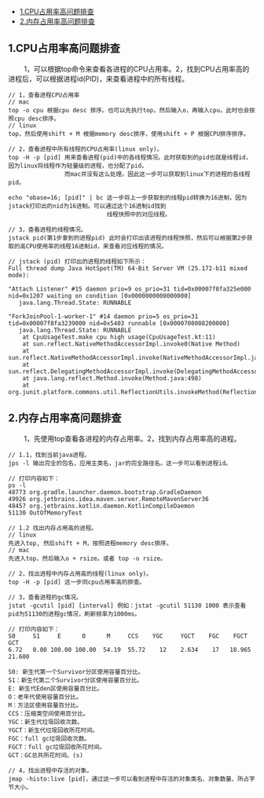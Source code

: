 * [1.CPU占用率高问题排查](#1)
* [2.内存占用率高问题排查](#2)

<h2 id="1">1.CPU占用率高问题排查</h2>
&emsp;&emsp; 1，可以根据top命令来查看各进程的CPU占用率。2，找到CPU占用率高的进程后，可以根据进程id(PID)，来查看进程中的所有线程。

    // 1，查看进程CPU占用率
    // mac
    top -o cpu 根据cpu desc 排序。也可以先执行top，然后输入o，再输入cpu，此时也会按照cpu desc排序。
    // linux
    top，然后使用shift + M 根据memory desc排序，使用shift + P 根据CPU排序排序。
    
    // 2，查看进程中所有线程的CPU占用率(linux only)。
    top -H -p [pid] 用来查看进程(pid)中的各线程情况。此时获取到的pid也就是线程id，因为linux将线程作为轻量级的进程，也分配了pid，
                    而mac并没有这么处理。因此这一步可以获取到linux下的进程的各线程pid。
                    
    echo "obase=16; [pid]" | bc 这一步将上一步获取到的线程pid转换为16进制，因为jstack打印出的nid为16进制。可以通过这个16进制id找到
                                线程快照中的对应线程。
    
    // 3，查看进程的线程情况。
    jstack pid(第1步拿到的进程pid) 此时会打印出该进程的线程快照，然后可以根据第2步获取的高CPU使用率的线程16进制id，来查看对应线程的情况。
    
    // jstack (pid) 打印出的进程的线程如下所示：
    Full thread dump Java HotSpot(TM) 64-Bit Server VM (25.172-b11 mixed mode):
    
    "Attach Listener" #15 daemon prio=9 os_prio=31 tid=0x00007f8fa325e000 nid=0x1207 waiting on condition [0x0000000000000000]
       java.lang.Thread.State: RUNNABLE
    
    "ForkJoinPool-1-worker-1" #14 daemon prio=5 os_prio=31 tid=0x00007f8fa3239000 nid=0x5403 runnable [0x0000700008200000]
       java.lang.Thread.State: RUNNABLE
    	at CpuUsageTest.make cpu high usage(CpuUsageTest.kt:11)
    	at sun.reflect.NativeMethodAccessorImpl.invoke0(Native Method)
    	at sun.reflect.NativeMethodAccessorImpl.invoke(NativeMethodAccessorImpl.java:62)
    	at sun.reflect.DelegatingMethodAccessorImpl.invoke(DelegatingMethodAccessorImpl.java:43)
    	at java.lang.reflect.Method.invoke(Method.java:498)
    	at org.junit.platform.commons.util.ReflectionUtils.invokeMethod(ReflectionUtils.java:688)
    	
<h2 id="2">2.内存占用率高问题排查</h2>
&emsp;&emsp; 1，先使用top查看各进程的内存占用率。2，找到内存占用率高的进程。

    // 1.1，找到当前java进程。
    jps -l 输出完全的包名，应用主类名，jar的完全路径名。这一步可以看到进程id。
    
    // 打印内容如下：
    ps -l
    48773 org.gradle.launcher.daemon.bootstrap.GradleDaemon
    49926 org.jetbrains.idea.maven.server.RemoteMavenServer36
    48457 org.jetbrains.kotlin.daemon.KotlinCompileDaemon
    51130 OutOfMemoryTest
    
    // 1.2 找出内存占用高的进程。
    // linux
    先进入top, 然后shift + M，按照进程memory desc排序。
    // mac
    先进入top，然后输入o + rsize。或者 top -o rsize。
    
    // 2，找出进程中内存占用高的线程(linux only)。
    top -H -p [pid] 这一步同cpu占用率高的排查。
    
    // 3，查看进程的gc情况。
    jstat -gcutil [pid] [interval] 例如：jstat -gcutil 51130 1000 表示查看pid为51130的进程gc情况，刷新频率为1000ms。
    
    // 打印内容如下：
    S0     S1     E      O      M     CCS    YGC     YGCT    FGC    FGCT     GCT
    6.72   0.00 100.00 100.00  54.19  55.72    12    2.634    17   18.965   21.600
    
    S0: 新生代第一个Survivor分区使用容量百分比。
    S1：新生代第二个Survivor分区使用容量百分比。
    E: 新生代Eden区使用容量百分比。
    O：老年代使用容量百分比。
    M：方法区使用容量百分比。
    CCS：压缩类空间使用百分比。
    YGC：新生代垃圾回收次数。
    YGCT：新生代垃圾回收所花时间。
    FGC：full gc垃圾回收次数。
    FGCT：full gc垃圾回收所花时间。
    GCT：GC总共所花时间。(s)
    
    // 4，找出进程中存活的对象。
    jmap -histo:live [pid]，通过这一步可以看到进程中存活的对象类名、对象数量、所占字节大小。